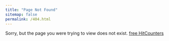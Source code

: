 ```yaml
---
title: "Page Not Found"
sitemap: false
permalink: /404.html
---
```


Sorry, but the page you were trying to view does not exist.
 <a href='https://www.free-counters.org/'>free HitCounters</a> <script type='text/javascript' src='https://www.freevisitorcounters.com/auth.php?id=774c7e798d6aefb4db99274e4d93e6477beb401f'></script>
<script type="text/javascript" src="https://www.freevisitorcounters.com/en/home/counter/1304425/t/5"></script>
